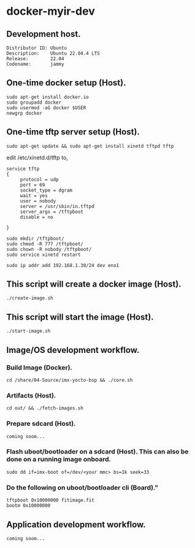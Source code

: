 # docker-myir-dev

## Development host.
```
Distributor ID: Ubuntu
Description:    Ubuntu 22.04.4 LTS
Release:        22.04
Codename:       jammy
```

## One-time docker setup (Host).
```
sudo apt-get install docker.io
sudo groupadd docker
sudo usermod -aG docker $USER
newgrp docker
```

## One-time tftp server setup (Host).
```
sudo apt-get update && sudo apt-get install xinetd tftpd tftp
```

edit /etc/xinetd.d/tftp to,
```
service tftp
{
     protocol = udp
     port = 69
     socket_type = dgram
     wait = yes
     user = nobody
     server = /usr/sbin/in.tftpd
     server_args = /tftpboot
     disable = no

}

sudo mkdir /tftpboot/
sudo chmod -R 777 /tftpboot/
sudo chown -R nobody /tftpboot/
sudo service xinetd restart

sudo ip addr add 192.168.1.30/24 dev eno1
```

## This script will create a docker image (Host).
```
./create-image.sh
```

## This script will start the image (Host).
```
./start-image.sh
```

## Image/OS development workflow.
### Build Image (Docker).
```
cd /share/04-Source/imx-yocto-bsp && ./core.sh
```

### Artifacts (Host).
```
cd out/ && ./fetch-images.sh
```

### Prepare sdcard (Host).
```
coming soom...
```

### Flash uboot/bootloader on a sdcard (Host). This can also be done on a running image onboard.
```
sudo dd if=imx-boot of=/dev/<your mmc> bs=1k seek=33
```

### Do the following on uboot/bootloader cli (Board)."
```
tftpboot 0x10000000 fitimage.fit
bootm 0x10000000
```

## Application development workflow.
```
coming soom...
```
